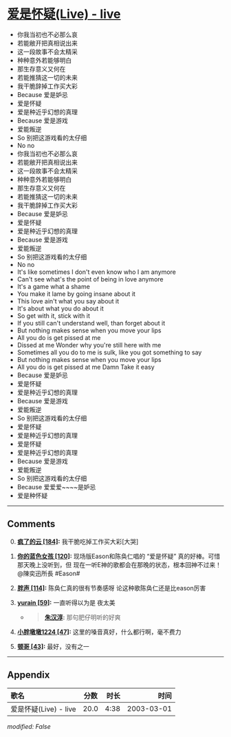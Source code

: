 # [爱是怀疑(Live) - live](https://music.163.com/song?id=66881)

* 你我当初也不必那么哀
* 若能敝开把真相说出来
* 这一段故事不会太精采
* 种种意外若能够明白
* 那生存意义又何在
* 若能推猜这一切的未来
* 我干脆辞掉工作买大彩
* Because 爱是妒忌
* 爱是怀疑
* 爱是种近乎幻想的真理
* Because 爱是游戏
* 爱能叛逆
* So 别把这游戏看的太仔细
* No no
* 你我当初也不必那么哀
* 若能敝开把真相说出来
* 这一段故事不会太精采
* 种种意外若能够明白
* 那生存意义又何在
* 若能推猜这一切的未来
* 我干脆辞掉工作买大彩
* Because 爱是妒忌
* 爱是怀疑
* 爱是种近乎幻想的真理
* Because 爱是游戏
* 爱能叛逆
* So 别把这游戏看的太仔细
* No no
* It's like sometimes I don't even know who I am anymore
* Can't see what's the point of being in love anymore
* It's a game what a shame
* You make it lame by going insane about it
* This love ain't what you say about it
* It's about what you do about it
* So get with it, stick with it
* If you still can't understand well, than forget about it
* But nothing makes sense when you move your lips
* All you do is get pissed at me
* Dissed at me Wonder why you're still here with me
* Sometimes all you do to me is sulk, like you got something to say
* But nothing makes sense when you move your lips
* All you do is get pissed at me Damn Take it easy
* Because 爱是妒忌
* 爱是怀疑
* 爱是种近乎幻想的真理
* Because 爱是游戏
* 爱能叛逆
* So 别把这游戏看的太仔细
* 爱是怀疑
* 爱是种近乎幻想的真理
* 爱是怀疑
* 爱是种近乎幻想的真理
* Because 爱是游戏
* 爱能叛逆
* So 别把这游戏看的太仔细
* Because 爱爱爱~~~~是妒忌
* 爱是种怀疑


---

## Comments
0. **[疯了的云 \[184\]](https://music.163.com/#/user/home?id=59084750):** 我干脆吃掉工作买大彩[大哭]

1. **[你的蓝色女孩 \[120\]](https://music.163.com/#/user/home?id=31749577):** 现场版Eason和陈奂仁唱的 “爱是怀疑” 真的好棒。可惜那天晚上没听到，但 现在一听E神的歌都会在那晚的状态，根本回神不过来！@陳奕迅所長 #Eason#

2. **[胖声 \[114\]](https://music.163.com/#/user/home?id=109526316):** 陈奂仁真的很有节奏感呀 论这种歌陈奂仁还是比eason厉害

3. **[yurain \[59\]](https://music.163.com/#/user/home?id=30384337):** 一直听得以为是  夜太美
	* > **[朱汉淳](https://music.163.com/#/user/home?id=34499280):** 那句肥仔明听的好爽 

4. **[小胖墩墩1224 \[47\]](https://music.163.com/#/user/home?id=36078618):** 这里的嗓音真好，什么都行啊，毫不费力

5. **[顿哥 \[43\]](https://music.163.com/#/user/home?id=69619514):** 最好，没有之一



---

## Appendix

|歌名|分数|时长|时间|
|:---|:---:|---:|---:|
|爱是怀疑(Live) - live|20.0|4:38|2003-03-01

*modified: False*